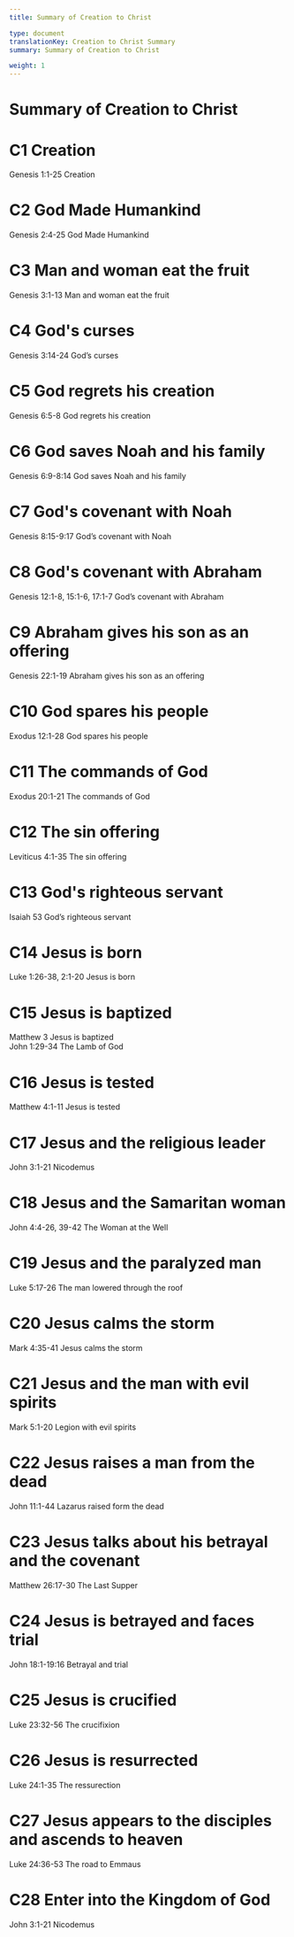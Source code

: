 ```yaml
---
title: Summary of Creation to Christ

type: document
translationKey: Creation to Christ Summary
summary: Summary of Creation to Christ

weight: 1
---
```

# Summary of Creation to Christ

# C1 Creation

Genesis 1:1-25 Creation
# C2 God Made Humankind

Genesis 2:4-25 God Made Humankind
# C3 Man and woman eat the fruit

Genesis 3:1-13 Man and woman eat the fruit
# C4 God's curses

Genesis 3:14-24 God’s curses
# C5 God regrets his creation

Genesis 6:5-8 God regrets his creation
# C6 God saves Noah and his family

Genesis 6:9-8:14 God saves Noah and his family
# C7 God's covenant with Noah

Genesis 8:15-9:17 God’s covenant with Noah
# C8 God's covenant with Abraham

Genesis 12:1-8, 15:1-6, 17:1-7 God’s covenant with Abraham
# C9 Abraham gives his son as an offering

Genesis 22:1-19 Abraham gives his son as an offering
# C10 God spares his people

Exodus 12:1-28 God spares his people
# C11 The commands of God

Exodus 20:1-21 The commands of God
# C12 The sin offering

Leviticus 4:1-35 The sin offering
# C13 God's righteous servant

Isaiah 53 God’s righteous servant
# C14 Jesus is born

Luke 1:26-38, 2:1-20 Jesus is born
# C15 Jesus is baptized

Matthew 3 Jesus is baptized  <br>John 1:29-34 The Lamb of God
# C16 Jesus is tested

Matthew 4:1-11 Jesus is tested
# C17 Jesus and the religious leader

John 3:1-21 Nicodemus
# C18 Jesus and the Samaritan woman

John 4:4-26, 39-42 The Woman at the Well
# C19 Jesus and the paralyzed man

Luke 5:17-26 The man lowered through the roof
# C20 Jesus calms the storm

Mark 4:35-41 Jesus calms the storm
# C21 Jesus and the man with evil spirits

Mark 5:1-20 Legion with evil spirits
# C22 Jesus raises a man from the dead

John 11:1-44 Lazarus raised form the dead
# C23 Jesus talks about his betrayal and the covenant

Matthew 26:17-30 The Last Supper
# C24 Jesus is betrayed and faces trial

John 18:1-19:16 Betrayal and trial
# C25 Jesus is crucified

Luke 23:32-56 The crucifixion
# C26 Jesus is resurrected

Luke 24:1-35 The ressurection
# C27 Jesus appears to the disciples and ascends to heaven

Luke 24:36-53 The road to Emmaus
# C28 Enter into the Kingdom of God

John 3:1-21 Nicodemus